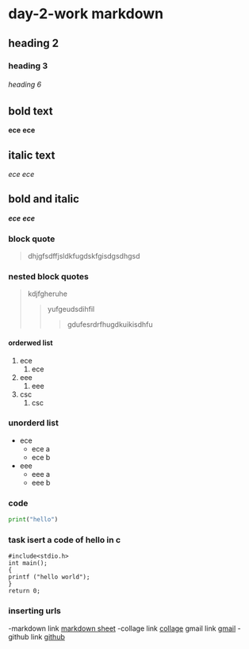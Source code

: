 # day-2-work markdown
## heading 2
### heading 3
###### heading 6
## bold text
**ece**
__ece__
## italic text
*ece*
_ece_
## bold and italic
**_ece_**
__*ece*__
### block quote
> dhjgfsdffjsldkfugdskfgisdgsdhgsd
### nested block quotes
> kdjfgheruhe
>> yufgeudsdihfil
>>> gdufesrdrfhugdkuikisdhfu
#### orderwed list
1. ece
    1. ece
2. eee
    1. eee
3. csc
    1. csc
### unorderd list
- ece
    - ece a
    - ece b
- eee
    - eee a
    - eee b
### code
```python
print("hello")
```
### task isert a code of hello in c
```
#include<stdio.h>
int main();
{
printf ("hello world");
}
return 0;
```
### inserting urls
-markdown link
[markdown sheet](https://www.markdownguide.org/cheat-sheet/)
-collage link
[collage](https://www.jagranjosh.com/institutes-colleges/krishna-chaitanya-inst)
gmail link
[gmail](https://accounts.google.com/ServiceLogin)
-github link
[github](https://github.com)
